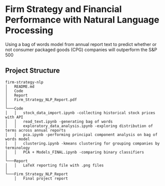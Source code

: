 # Firm Strategy and Financial Performance with Natural Language Processing

Using a bag of words model from annual report text to predict whether or not consumer packaged goods (CPG) companies will outperform the S&P 500


## Project Structure
```
firm-strategy-nlp 
│   README.md
│   Code
│   Report
│   Firm_Strategy_NLP_Report.pdf
│
└───Code
│   │   stock_data_import.ipynb -collecting historical stock prices with API
│   │   read_text.ipynb -generating bag of words
│   │   exploratory_data_analysis.ipynb -exploring distribution of terms across annual reports
│   │   pca.ipynb -performing principal component analysis on bag of words model
│   │   clustering.ipynb -kmeans clustering for grouping companies by terminology
│   │   PCA + Models_FINAL.ipynb -comparing binary classifiers
│
└───Report
│   │   LaTeX reporting file with .png files
│
└───Firm_Strategy_NLP_Report
    │   Final project report
  

